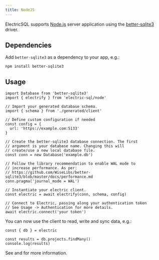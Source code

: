 ```yaml
---
title: NodeJS
---
```


ElectricSQL supports [Node.js](https://nodejs.org) server application using the [better-sqlite3](https://github.com/WiseLibs/better-sqlite3) driver.

## Dependencies

Add `better-sqlite3` as a dependency to your app, e.g.:

```shell
npm install better-sqlite3
```

## Usage

```tsx
import Database from 'better-sqlite3'
import { electrify } from 'electric-sql/node'

// Import your generated database schema.
import { schema } from './generated/client'

// Define custom configuration if needed
const config = {
  url: 'https://example.com:5133'
}

// Create the better-sqlite3 database connection. The first
// argument is your database name. Changing this will
// create/use a new local database file.
const conn = new Database('example.db')

// Follow the library recommendation to enable WAL mode to
// increase performance. As per:
// https://github.com/WiseLibs/better-sqlite3/blob/master/docs/performance.md
conn.pragma('journal_mode = WAL')

// Instantiate your electric client.
const electric = await electrify(conn, schema, config)

// Connect to Electric, passing along your authentication token
// See Usage -> Authentication for more details.
await electric.connect('your token')
```

You can now use the client to read, write and sync data, e.g.:

```tsx
const { db } = electric

const results = db.projects.findMany()
console.log(results)
```

See <DocPageLink path="usage/data-access" /> and <DocPageLink path="integrations/frontend" /> for more information.
